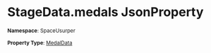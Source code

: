 # StageData.medals JsonProperty

<small>**Namespace**: SpaceUsurper</small>

<small>**Property Type**: [MedalData](../MedalData.md)</small>


